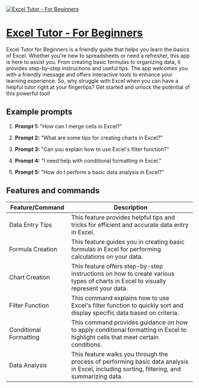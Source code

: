 [![Excel Tutor - For Beginners](https://files.oaiusercontent.com/file-2nKEqxgp1AgQij8qCW2pkPkO?se=2123-10-19T15%3A22%3A26Z&sp=r&sv=2021-08-06&sr=b&rscc=max-age%3D31536000%2C%20immutable&rscd=attachment%3B%20filename%3D22a6eb7f-7369-4bd0-bbfa-fc48bc2f2c8e.png&sig=jeDA8GCB%2BFuOWtOtsJ4iXMgZPvqwgj0ZYmdNygVI5bA%3D)](https://chat.openai.com/g/g-ZQop6S1Yr-excel-tutor-for-beginners)

# [Excel Tutor - For Beginners](https://chat.openai.com/g/g-ZQop6S1Yr-excel-tutor-for-beginners)

Excel Tutor for Beginners is a friendly guide that helps you learn the basics of Excel. Whether you're new to spreadsheets or need a refresher, this app is here to assist you. From creating basic formulas to organizing data, it provides step-by-step instructions and useful tips. The app welcomes you with a friendly message and offers interactive tools to enhance your learning experience. So, why struggle with Excel when you can have a helpful tutor right at your fingertips? Get started and unlock the potential of this powerful tool!

## Example prompts

1. **Prompt 1:** "How can I merge cells in Excel?"

2. **Prompt 2:** "What are some tips for creating charts in Excel?"

3. **Prompt 3:** "Can you explain how to use Excel's filter function?"

4. **Prompt 4:** "I need help with conditional formatting in Excel."

5. **Prompt 5:** "How do I perform a basic data analysis in Excel?"


## Features and commands

| Feature/Command | Description |
| --- | --- |
| Data Entry Tips | This feature provides helpful tips and tricks for efficient and accurate data entry in Excel. |
| Formula Creation | This feature guides you in creating basic formulas in Excel for performing calculations on your data. |
| Chart Creation | This feature offers step-by-step instructions on how to create various types of charts in Excel to visually represent your data. |
| Filter Function | This command explains how to use Excel's filter function to quickly sort and display specific data based on criteria. |
| Conditional Formatting | This command provides guidance on how to apply conditional formatting in Excel to highlight cells that meet certain conditions. |
| Data Analysis | This feature walks you through the process of performing basic data analysis in Excel, including sorting, filtering, and summarizing data. |